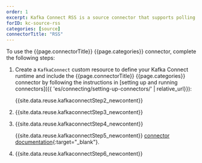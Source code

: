 ```yaml
---
order: 1
excerpt: Kafka Connect RSS is a source connector that supports polling multiple URLs and sending output to a single Kafka topic.
forID: kc-source-rss
categories: [source]
connectorTitle: "RSS"
---
```


To use the {{page.connectorTitle}} {{page.categories}} connector, complete the following steps:

1. Create a `KafkaConnect` custom resource to define your Kafka Connect runtime and include the {{page.connectorTitle}} {{page.categories}} connector by following the instructions in [setting up and running connectors]({{ 'es/connecting/setting-up-connectors/' | relative_url}}):

   {{site.data.reuse.kafkaconnectStep2_newcontent}}    

2. {{site.data.reuse.kafkaconnectStep3_newcontent}}  

3. {{site.data.reuse.kafkaconnectStep4_newcontent}}
   
   {{site.data.reuse.kafkaconnectStep5_newcontent}} [connector documentation](https://github.com/kaliy/kafka-connect-rss?tab=readme-ov-file#configuration){:target="_blank"}. 
        
    
4. {{site.data.reuse.kafkaconnectStep6_newcontent}}